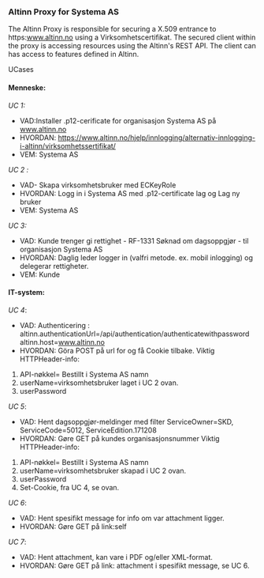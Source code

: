 ### Altinn Proxy for Systema AS

The Altinn Proxy is responsible for securing a X.509 entrance to https:www.altinn.no using a Virksomhetscertifikat.
The secured client within the proxy is accessing resources using the Altinn's REST API.
The client can has access to features defined in Altinn.


UCases

#### Menneske:

*UC 1:*
- VAD:Installer .p12-cerificate for organisasjon Systema AS på www.altinn.no
- HVORDAN: https://www.altinn.no/hjelp/innlogging/alternativ-innlogging-i-altinn/virksomhetssertifikat/
- VEM: Systema AS

*UC 2 :*
- VAD- Skapa virksomhetsbruker med ECKeyRole
- HVORDAN: Logg in i Systema AS med .p12-certificate lag og Lag ny bruker
- VEM: Systema AS

*UC 3:*
- VAD: Kunde trenger gi rettighet - RF-1331 Søknad om dagsoppgjør - til organisasjon Systema AS
- HVORDAN: Daglig leder logger in (valfri metode. ex. mobil inlogging) og delegerar rettigheter.
- VEM: Kunde

#### IT-system:
*UC 4*:
- VAD: Authenticering :
altinn.authenticationUrl=/api/authentication/authenticatewithpassword
altinn.host=www.altinn.no
- HVORDAN: Göra POST på url for og få Cookie tilbake. 
Viktig HTTPHeader-info:
1. API-nøkkel= Bestillt i Systema AS namn
2. userName=virksomhetsbruker laget i UC 2 ovan.
3. userPassword

*UC 5*:
- VAD: Hent dagsoppgjør-meldinger med filter  ServiceOwner=SKD, ServiceCode=5012, ServiceEdition.171208
- HVORDAN: Gøre GET på kundes organisasjonsnummer 
Viktig HTTPHeader-info:
1. API-nøkkel= Bestillt i Systema AS namn
2. userName=virksomhetsbruker skapad i UC 2 ovan.
3. userPassword
4. Set-Cookie, fra UC 4, se ovan.

*UC 6*:
- VAD: Hent spesifikt message for info om var attachment ligger.
- HVORDAN: Gøre GET på link:self

*UC 7*:
- VAD: Hent attachment, kan vare i PDF og/eller XML-format.
- HVORDAN: Gøre GET på link: attachment i spesifikt message, se UC 6.